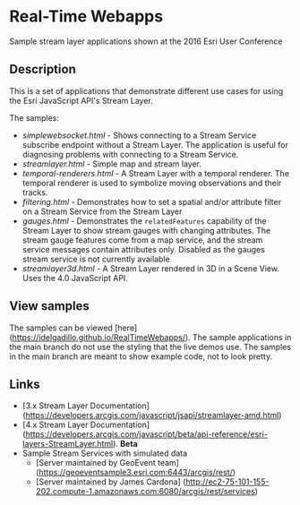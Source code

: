 # Real-Time Webapps
Sample stream layer applications shown at the 2016 Esri User Conference

## Description
This is a set of applications that demonstrate different use cases for using the Esri JavaScript API's Stream Layer.

The samples:
* *simplewebsocket.html* - Shows connecting to a Stream Service subscribe endpoint without a Stream Layer. The application is useful for diagnosing problems with connecting to a Stream Service.
* *streamlayer.html* - Simple map and stream layer.
* *temporal-renderers.html* - A Stream Layer with a temporal renderer. The temporal renderer is used to symbolize moving observations and their tracks.
* *filtering.html* - Demonstrates how to set a spatial and/or attribute filter on a Stream Service from the Stream Layer
* *gauges.html* - Demonstrates the `relatedFeatures` capability of the Stream Layer to show stream gauges with changing attributes. The stream gauge features come from a map service, and the stream service messages contain attributes only. Disabled as the gauges stream service is not currently available
* *streamlayer3d.html* - A Stream Layer rendered in 3D in a Scene View. Uses the 4.0 JavaScript API.

## View samples
The samples can be viewed [here] (https://jdelgadillo.github.io/RealTimeWebapps/). The sample applications in the main branch do not use the styling that the live demos use. The samples in the main branch are meant to show example code, not to look pretty.

## Links
* [3.x Stream Layer Documentation] (https://developers.arcgis.com/javascript/jsapi/streamlayer-amd.html)
* [4.x Stream Layer Documentation] (https://developers.arcgis.com/javascript/beta/api-reference/esri-layers-StreamLayer.html). **Beta**
* Sample Stream Services with simulated data
  * [Server maintained by GeoEvent team] (https://geoeventsample3.esri.com:6443/arcgis/rest/)
  * [Server maintained by James Cardona] (http://ec2-75-101-155-202.compute-1.amazonaws.com:6080/arcgis/rest/services)

